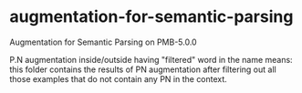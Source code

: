 # augmentation-for-semantic-parsing
Augmentation for Semantic Parsing on PMB-5.0.0


P.N augmentation inside/outside having "filtered" word in the name means: this folder contains the results of PN augmentation after filtering out all those examples that do not contain any PN in the context.
